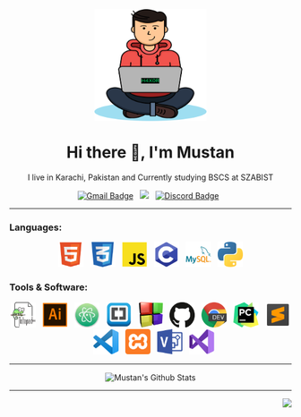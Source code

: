 <div align="center">
<img align="center" src="https://github.com/mustan-ali/img/blob/main/pictures/programmer.png" width="200" height="200">
</div>

<h1 align='center'> Hi there 👋, I'm Mustan </h1>
<p align='center'>
I live in Karachi, Pakistan and Currently studying BSCS at SZABIST
</p>  

<p align='center'>
<a href="mailto:mmmustanali@gmail.com"><img src="https://img.shields.io/badge/Gmail-EA4335?logo=gmail&logoColor=fff&style=for-the-badge" alt="Gmail Badge"></a>&nbsp;&nbsp;
<a href="https://steamcommunity.com/id/_haxor"><img src="https://img.shields.io/badge/Steam-000?logo=steam&logoColor=fff&style=for-the-badge"></a>&nbsp;&nbsp;
<a href="https://discordapp.com/users/510412302525267969"><img src="https://img.shields.io/badge/Discord-5865F2?logo=discord&logoColor=fff&style=for-the-badge" alt="Discord Badge"></a>&nbsp;&nbsp;
</p>

<hr>

<h3>Languages:</h3>
<p align="center">
<img src="https://github.com/mustan-ali/img/blob/main/logo/html.png" title="HTML" width="45" height="45"/>&nbsp;&nbsp;
<img src="https://github.com/mustan-ali/img/blob/main/logo/css.png" title="CSS" width="45" height="45"/>&nbsp;&nbsp;
<img src="https://github.com/mustan-ali/img/blob/main/logo/javascript.png" title="Javascript" width="45" height="45"/>&nbsp;&nbsp;
<img src="https://github.com/mustan-ali/img/blob/main/logo/c.png" title="C" width="45" height="45"/>&nbsp;&nbsp;
<img src="https://github.com/mustan-ali/img/blob/main/logo/mysql.png" title="MySQL" width="45" height="45"/>&nbsp;&nbsp;
<img src="https://github.com/mustan-ali/img/blob/main/logo/python.png" title="Python" width="45" height="45"/>
</p>

<h3>Tools & Software:</h3>
<p align="center">
<img src="https://github.com/mustan-ali/img/blob/main/logo/Notepad%2B%2B.png" title="Notepad++" width="45" height="45"/>&nbsp;&nbsp;
<img src="https://github.com/mustan-ali/img/blob/main/logo/adobeillustrator.png" title="Adobe Illustrator" width="45" height="45"/>&nbsp;&nbsp;
<img src="https://github.com/mustan-ali/img/blob/main/logo/atom.png" title="Atom" width="45" height="45"/>&nbsp;&nbsp;
<img src="https://github.com/mustan-ali/img/blob/main/logo/brackets.png" title="Brackets" width="45" height="45"/>&nbsp;&nbsp;
<img src="https://github.com/mustan-ali/img/blob/main/logo/codeblocks.png" title="CodeBlocks" width="45" height="45"/>&nbsp;&nbsp;
<img src="https://github.com/mustan-ali/img/blob/main/logo/github.png" title="Github" width="45" height="45"/>&nbsp;&nbsp;
<img src="https://github.com/mustan-ali/img/blob/main/logo/googledevtool.png" title="Google Developer Tool" width="45" height="45"/>&nbsp;&nbsp;
<img src="https://github.com/mustan-ali/img/blob/main/logo/pycharm.png" title="Pycharm" width="45" height="45"/>&nbsp;&nbsp;
<img src="https://github.com/mustan-ali/img/blob/main/logo/sublimetext.png" title="Sublime Text" width="45" height="45"/>&nbsp;&nbsp;
<img src="https://github.com/mustan-ali/img/blob/main/logo/vscode.png" title="Visual Studio Code" width="45" height="45"/>&nbsp;&nbsp;
<img src="https://github.com/mustan-ali/img/blob/main/logo/xampp.png" title="XAMPP" width="45" height="45"/>&nbsp;&nbsp;
  <img src="https://github.com/mustan-ali/img/blob/main/logo/msvisio.png" title="Microsoft Visio" width="45" height="45"/>&nbsp;&nbsp;
<img src="https://github.com/mustan-ali/img/blob/main/logo/visualstudio.png" title="Visual Studio" width="45" height="45"/>
</p>

<hr>

<div align="center">
<img align="center" src="https://github-readme-streak-stats.herokuapp.com?user=mustan-ali&hide_border=true&date_format=j%20M%5B%20Y%5D" alt="Mustan's Github Stats"> 
</div>

<hr>
<p align='right'>
<a href="https://visitorbadge.io/status?path=https%3A%2F%2Fgithub.com%2Fmustan-ali"><img src="https://api.visitorbadge.io/api/visitors?path=https%3A%2F%2Fgithub.com%2Fmustan-ali&label=Profile%20Views&countColor=%23697689&style=flat-square" /></a>
</p>
